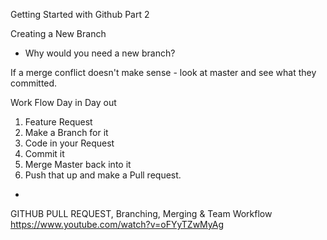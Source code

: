 Getting Started with Github Part 2

Creating a New Branch

- Why would you need a new branch? 



If a merge conflict doesn't make sense - look at master and see what they committed. 

Work Flow Day in Day out

1. Feature Request
2. Make a Branch for it
3. Code in your Request
4. Commit it
5. Merge Master back into it
6. Push that up and make a Pull request. 



-

GITHUB PULL REQUEST, Branching, Merging & Team Workflow
https://www.youtube.com/watch?v=oFYyTZwMyAg